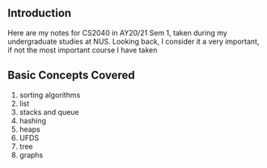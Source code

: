 ## Introduction
Here are my notes for CS2040 in AY20/21 Sem 1, taken during my undergraduate studies at NUS. Looking back, I consider it a very important, if not the most important course I have taken

## Basic Concepts Covered
1. sorting algorithms
2. list
3. stacks and queue
4. hashing 
5. heaps
6. UFDS
7. tree
8. graphs
